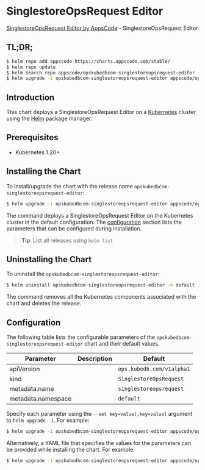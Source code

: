 # SinglestoreOpsRequest Editor

[SinglestoreOpsRequest Editor by AppsCode](https://appscode.com) - SinglestoreOpsRequest Editor

## TL;DR;

```bash
$ helm repo add appscode https://charts.appscode.com/stable/
$ helm repo update
$ helm search repo appscode/opskubedbcom-singlestoreopsrequest-editor --version=v0.23.0
$ helm upgrade -i opskubedbcom-singlestoreopsrequest-editor appscode/opskubedbcom-singlestoreopsrequest-editor -n default --create-namespace --version=v0.23.0
```

## Introduction

This chart deploys a SinglestoreOpsRequest Editor on a [Kubernetes](http://kubernetes.io) cluster using the [Helm](https://helm.sh) package manager.

## Prerequisites

- Kubernetes 1.20+

## Installing the Chart

To install/upgrade the chart with the release name `opskubedbcom-singlestoreopsrequest-editor`:

```bash
$ helm upgrade -i opskubedbcom-singlestoreopsrequest-editor appscode/opskubedbcom-singlestoreopsrequest-editor -n default --create-namespace --version=v0.23.0
```

The command deploys a SinglestoreOpsRequest Editor on the Kubernetes cluster in the default configuration. The [configuration](#configuration) section lists the parameters that can be configured during installation.

> **Tip**: List all releases using `helm list`

## Uninstalling the Chart

To uninstall the `opskubedbcom-singlestoreopsrequest-editor`:

```bash
$ helm uninstall opskubedbcom-singlestoreopsrequest-editor -n default
```

The command removes all the Kubernetes components associated with the chart and deletes the release.

## Configuration

The following table lists the configurable parameters of the `opskubedbcom-singlestoreopsrequest-editor` chart and their default values.

|     Parameter      | Description |               Default                |
|--------------------|-------------|--------------------------------------|
| apiVersion         |             | <code>ops.kubedb.com/v1alpha1</code> |
| kind               |             | <code>SinglestoreOpsRequest</code>   |
| metadata.name      |             | <code>singlestoreopsrequest</code>   |
| metadata.namespace |             | <code>default</code>                 |


Specify each parameter using the `--set key=value[,key=value]` argument to `helm upgrade -i`. For example:

```bash
$ helm upgrade -i opskubedbcom-singlestoreopsrequest-editor appscode/opskubedbcom-singlestoreopsrequest-editor -n default --create-namespace --version=v0.23.0 --set apiVersion=ops.kubedb.com/v1alpha1
```

Alternatively, a YAML file that specifies the values for the parameters can be provided while
installing the chart. For example:

```bash
$ helm upgrade -i opskubedbcom-singlestoreopsrequest-editor appscode/opskubedbcom-singlestoreopsrequest-editor -n default --create-namespace --version=v0.23.0 --values values.yaml
```
